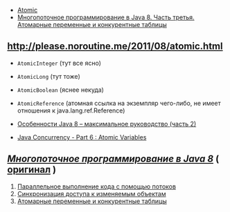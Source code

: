 
* [Atomic](https://habrahabr.ru/post/187854)
* [Многопоточное программирование в Java 8. Часть третья. Атомарные переменные и конкурентные таблицы](https://tproger.ru/translations/java8-concurrency-tutorial-3)

http://please.noroutine.me/2011/08/atomic.html
---
* `AtomicInteger` (тут все ясно)
* `AtomicLong` (тут тоже)
* `AtomicBoolean` (яснее некуда)
* `AtomicReference` (атомная ссылка на экземпляр чего-либо, не имеет отношения к java.lang.ref.Reference)

* [Особенности Java 8 – максимальное руководство (часть 2)](http://info.javarush.ru/translation/2014/10/09/Особенности-Java-8-максимальное-руководство-часть-2-.html)
* [Java Concurrency - Part 6 : Atomic Variables](https://baptiste-wicht.com/posts/2010/09/java-concurrency-atomic-variables.html)


[_Многопоточное программирование в Java 8_](https://github.com/Home-Java8/java8-tutorial) **(** [оригинал](https://github.com/winterbe/java8-tutorial) **)**
---
1. [Параллельное выполнение кода с помощью потоков](https://tproger.ru/translations/java8-concurrency-tutorial-1)
2. [Синхронизация доступа к изменяемым объектам](https://tproger.ru/translations/java8-concurrency-tutorial-2)
3. [Атомарные переменные и конкурентные таблицы](https://tproger.ru/translations/java8-concurrency-tutorial-3)


